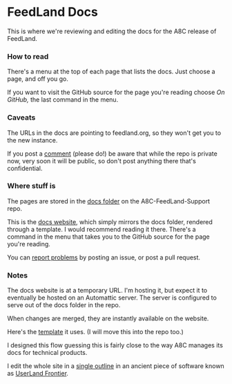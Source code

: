 # FeedLand Docs 

This is where we're reviewing and editing the docs for the A8C release of FeedLand. 

### How to read 

There's a menu at the top of each page that lists the docs. Just choose a page, and off you go. 

If you want to visit the GitHub source for the page you're reading choose <i>On GitHub,</i> the last command in the menu. 

### Caveats

The URLs in the docs are pointing to feedland.org, so they won't get you to the new instance. 

If you post a <a href="https://github.com/scripting/a8c-FeedLand-Support/issues">comment</a> (please do!) be aware that while the repo is private now, very soon it will be public, so don't post anything there that's confidential. 

### Where stuff is

The pages are stored in the <a href="https://github.com/scripting/a8c-FeedLand-Support/tree/main/docs">docs folder</a> on the A8C-FeedLand-Support repo. 

This is the <a href="https://docs.feedland.dev/">docs website</a>, which simply mirrors the docs folder, rendered through a template. I would recommend reading it there. There's a command in the menu that takes you to the GitHub source for the page you're reading. 

You can <a href="https://github.com/scripting/a8c-FeedLand-Support/issues">report problems</a> by posting an issue, or post a pull request.

### Notes

The docs website is at a temporary URL. I'm hosting it, but expect it to eventually be hosted on an Automattic server. The server is configured to serve out of the docs folder in the repo. 

When changes are merged, they are instantly available on the website.

Here's the <a href="https://s3.amazonaws.com/scripting.com/code/feedland/docs/markdowntemplate.txt">template</a> it uses. (I will move this into the repo too.) 

I designed this flow guessing this is fairly close to the way A8C manages its docs for technical products.

I edit the whole site in a <a href="https://github.com/scripting/a8c-FeedLand-Support/blob/main/docs/source.opml">single outline</a> in an ancient piece of software known as <a href="http://frontier.userland.com/">UserLand Frontier</a>. 


